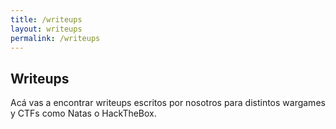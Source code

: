 ```yaml
---
title: /writeups
layout: writeups
permalink: /writeups
---
```


## Writeups

Acá vas a encontrar writeups escritos por nosotros para distintos wargames y CTFs como Natas o HackTheBox.

